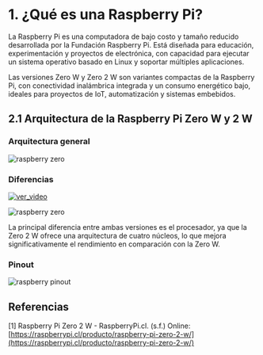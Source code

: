 # 1. ¿Qué es una Raspberry Pi?

La Raspberry Pi es una computadora de bajo costo y tamaño reducido desarrollada por la Fundación Raspberry Pi. Está diseñada para educación, experimentación y proyectos de electrónica, con capacidad para ejecutar un sistema operativo basado en Linux y soportar múltiples aplicaciones.

Las versiones Zero W y Zero 2 W son variantes compactas de la Raspberry Pi, con conectividad inalámbrica integrada y un consumo energético bajo, ideales para proyectos de IoT, automatización y sistemas embebidos.

## 2.1 Arquitectura de la Raspberry Pi Zero W y 2 W


### Arquitectura general


![raspberry zero](/laboratorios/figs/lab02/RPI-ZERO2-W_highlight-1024x656.jpg)



### Diferencias



[![ver_video](/laboratorios/figs/lab02/raspberry1.png)](https://www.youtube.com/watch?time_continue=78&v=loeq5KnZXaM&embeds_referring_euri=https%3A%2F%2Fwww.google.com%2F&source_ve_path=Mjg2NjMsMTM3NzIxLDI4NjY2)

![raspberry zero](/laboratorios/figs/lab02/image.png)


La principal diferencia entre ambas versiones es el procesador, ya que la Zero 2 W ofrece una arquitectura de cuatro núcleos, lo que mejora significativamente el rendimiento en comparación con la Zero W.

### Pinout

![raspberry pinout](/laboratorios/figs/lab02/pinout.png)



## Referencias

[1] Raspberry Pi Zero 2 W - RaspberryPi.cl. (s.f.) Online: [https://raspberrypi.cl/producto/raspberry-pi-zero-2-w/](https://raspberrypi.cl/producto/raspberry-pi-zero-2-w/)